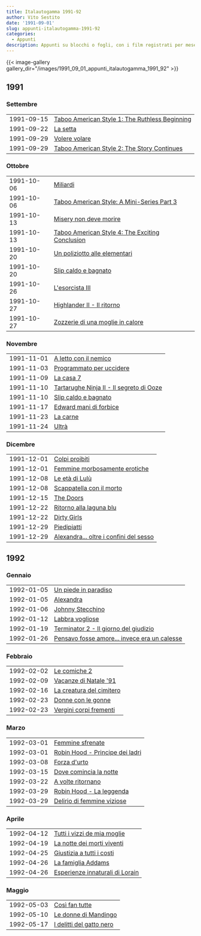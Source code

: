 ```yaml
---
title: Italautogamma 1991-92
author: Vito Sestito
date: '1991-09-01'
slug: appunti-italautogamma-1991-92
categories:
  - Appunti
description: Appunti su blocchi o fogli, con i film registrati per mese. Riportano gli incassi dei film quando disponibili.
---
```



{{< image-gallery gallery_dir="/images/1991_09_01_appunti_italautogamma_1991_92" >}}





## 1991
### Settembre


|           |                                               |
|:----------|:----------------------------------------------|
|1991-09-15 |[Taboo American Style 1: The Ruthless Beginning](https://www.imdb.com/title/tt0128683/)|
|1991-09-22 |[La setta](https://www.imdb.com/title/tt0100581/)|
|1991-09-29 |[Volere volare](https://www.imdb.com/title/tt0103223/)|
|1991-09-29 |[Taboo American Style 2: The Story Continues](https://www.imdb.com/title/tt0128684/)|

### Ottobre


|           |                                                |
|:----------|:-----------------------------------------------|
|1991-10-06 |[Miliardi](https://www.imdb.com/title/tt0102445/)|
|1991-10-06 |[Taboo American Style: A Mini-Series Part 3](https://www.imdb.com/title/tt0128685/)|
|1991-10-13 |[Misery non deve morire](https://www.imdb.com/title/tt0100157/)|
|1991-10-13 |[Taboo American Style 4: The Exciting Conclusion](https://www.imdb.com/title/tt0128686/)|
|1991-10-20 |[Un poliziotto alle elementari](https://www.imdb.com/title/tt0099938/)|
|1991-10-20 |[Slip caldo e bagnato](https://www.imdb.com/title/tt32851729/)|
|1991-10-26 |[L'esorcista III](https://www.imdb.com/title/tt0099528/)|
|1991-10-27 |[Highlander II - Il ritorno](https://www.imdb.com/title/tt0102034/)|
|1991-10-27 |[Zozzerie di una moglie in calore](https://www.imdb.com/title/tt0201365/)|

### Novembre


|           |                                         |
|:----------|:----------------------------------------|
|1991-11-01 |[A letto con il nemico](https://www.imdb.com/title/tt0102945/)|
|1991-11-03 |[Programmato per uccidere](https://www.imdb.com/title/tt0100114/)|
|1991-11-09 |[La casa 7](https://www.imdb.com/title/tt0097527/)|
|1991-11-10 |[Tartarughe Ninja II - Il segreto di Ooze](https://www.imdb.com/title/tt0103060/)|
|1991-11-10 |[Slip caldo e bagnato](https://www.imdb.com/title/tt32851729/)|
|1991-11-17 |[Edward mani di forbice](https://www.imdb.com/title/tt0099487/)|
|1991-11-23 |[La carne](https://www.imdb.com/title/tt0101548/)|
|1991-11-24 |[Ultrà](https://www.imdb.com/title/tt0100835/)|

### Dicembre


|           |                                       |
|:----------|:--------------------------------------|
|1991-12-01 |[Colpi proibiti](https://www.imdb.com/title/tt0099385/)|
|1991-12-01 |[Femmine morbosamente erotiche](https://www.imdb.com/title/tt1399938/)|
|1991-12-08 |[Le età di Lulù](https://www.imdb.com/title/tt0099484/)|
|1991-12-08 |[Scappatella con il morto](https://www.imdb.com/title/tt0100611/)|
|1991-12-15 |[The Doors](https://www.imdb.com/title/tt0101761/)|
|1991-12-22 |[Ritorno alla laguna blu](https://www.imdb.com/title/tt0102782/)|
|1991-12-22 |[Dirty Girls](https://www.imdb.com/title/tt14993278/)|
|1991-12-29 |[Piedipiatti](https://www.imdb.com/title/tt0102668/)|
|1991-12-29 |[Alexandra... oltre i confini del sesso](https://www.imdb.com/title/tt0196326/)|

## 1992
### Gennaio


|           |                                             |
|:----------|:--------------------------------------------|
|1992-01-05 |[Un piede in paradiso](https://www.imdb.com/title/tt0102667/)|
|1992-01-05 |[Alexandra](https://www.imdb.com/title/tt0374490/)|
|1992-01-06 |[Johnny Stecchino](https://www.imdb.com/title/tt0102164/)|
|1992-01-12 |[Labbra vogliose](https://www.imdb.com/title/tt0195009/)|
|1992-01-19 |[Terminator 2 - Il giorno del giudizio](https://www.imdb.com/title/tt0103064/)|
|1992-01-26 |[Pensavo fosse amore... invece era un calesse](https://www.imdb.com/title/tt0105120/)|

### Febbraio


|           |                         |
|:----------|:------------------------|
|1992-02-02 |[Le comiche 2](https://www.imdb.com/title/tt0103991/)|
|1992-02-09 |[Vacanze di Natale '91](https://www.imdb.com/title/tt0105717/)|
|1992-02-16 |[La creatura del cimitero](https://www.imdb.com/title/tt0099697/)|
|1992-02-23 |[Donne con le gonne](https://www.imdb.com/title/tt0104122/)|
|1992-02-23 |[Vergini corpi frementi](https://www.imdb.com/title/tt0126098/)|

### Marzo


|           |                                |
|:----------|:-------------------------------|
|1992-03-01 |[Femmine sfrenate](https://www.imdb.com/title/tt0096037/)|
|1992-03-01 |[Robin Hood - Principe dei ladri](https://www.imdb.com/title/tt0102798/)|
|1992-03-08 |[Forza d'urto](https://www.imdb.com/title/tt0102984/)|
|1992-03-15 |[Dove comincia la notte](https://www.imdb.com/title/tt0155681/)|
|1992-03-22 |[A volte ritornano](https://www.imdb.com/title/tt0102960/)|
|1992-03-29 |[Robin Hood - La leggenda](https://www.imdb.com/title/tt0102797/)|
|1992-03-29 |[Delirio di femmine viziose](https://www.imdb.com/title/tt0088160/)|

### Aprile


|           |                                |
|:----------|:-------------------------------|
|1992-04-12 |[Tutti i vizzi de mia moglie](https://www.imdb.com/title/tt8006450/)|
|1992-04-19 |[La notte dei morti viventi](https://www.imdb.com/title/tt0100258/)|
|1992-04-25 |[Giustizia a tutti i costi](https://www.imdb.com/title/tt0102614/)|
|1992-04-26 |[La famiglia Addams](https://www.imdb.com/title/tt0101272/)|
|1992-04-26 |[Esperienze innaturali di Lorain](https://www.imdb.com/title/tt0311643/)|

### Maggio


|           |                         |
|:----------|:------------------------|
|1992-05-03 |[Così fan tutte](https://www.imdb.com/title/tt0104014/)|
|1992-05-10 |[Le donne di Mandingo](https://www.imdb.com/title/tt0144877/)|
|1992-05-17 |[I delitti del gatto nero](https://www.imdb.com/title/tt0100740/)|


